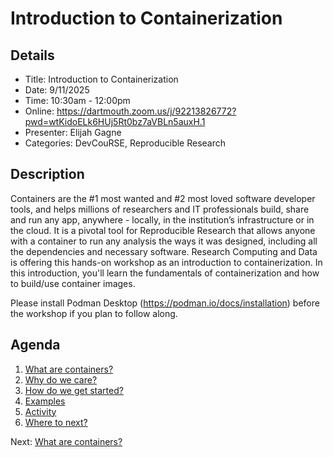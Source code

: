 # Introduction to Containerization

## Details

- Title: Introduction to Containerization
- Date: 9/11/2025
- Time: 10:30am - 12:00pm
- Online: https://dartmouth.zoom.us/j/92213826772?pwd=wtKidoELk6HUj5Rt0bz7aVBLn5auxH.1
- Presenter: Elijah Gagne
- Categories: DevCouRSE, Reproducible Research

## Description

Containers are the #1 most wanted and #2 most loved software developer tools, and helps millions of researchers and IT professionals build, share and run any app, anywhere - locally, in the institution’s infrastructure or in the cloud. It is a pivotal tool for Reproducible Research that allows anyone with a container to run any analysis the ways it was designed, including all the dependencies and necessary software. Research Computing and Data is offering this hands-on workshop as an introduction to containerization. In this introduction, you'll learn the fundamentals of containerization and how to build/use container images.

Please install Podman Desktop (https://podman.io/docs/installation) before the workshop if you plan to follow along.

## Agenda

1. [What are containers?](1-what-are-containers.md)
2. [Why do we care?](2-why-do-we-care.md)
3. [How do we get started?](3-how-do-we-get-started.md)
4. [Examples](4-examples.md)
5. [Activity](5-activity.md)
6. [Where to next?](6-where-to-next.md)

Next: [What are containers?](1-what-are-containers.md)
